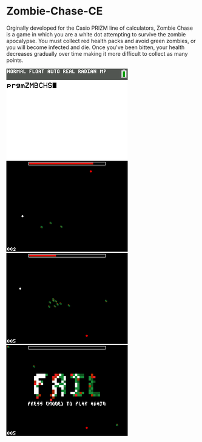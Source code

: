 # Zombie-Chase-CE
Orginally developed for the Casio PRIZM line of calculators, Zombie Chase is a game in which you are a white dot attempting to survive the zombie apocalypse. You must collect red health packs and avoid green zombies, or you will become infected and die. Once you've been bitten, your health decreases gradually over time making it more difficult to collect as many points.

![Animated Screenshot](/screenshots/gameplay.png) ![Still Screenshot 1](/screenshots/cemu_idwkg.png)
![Still Screenshot 2](/screenshots/cemu_qR7v8.png) ![Still Screenshot 3](/screenshots/cemu_cOHLc.png)

